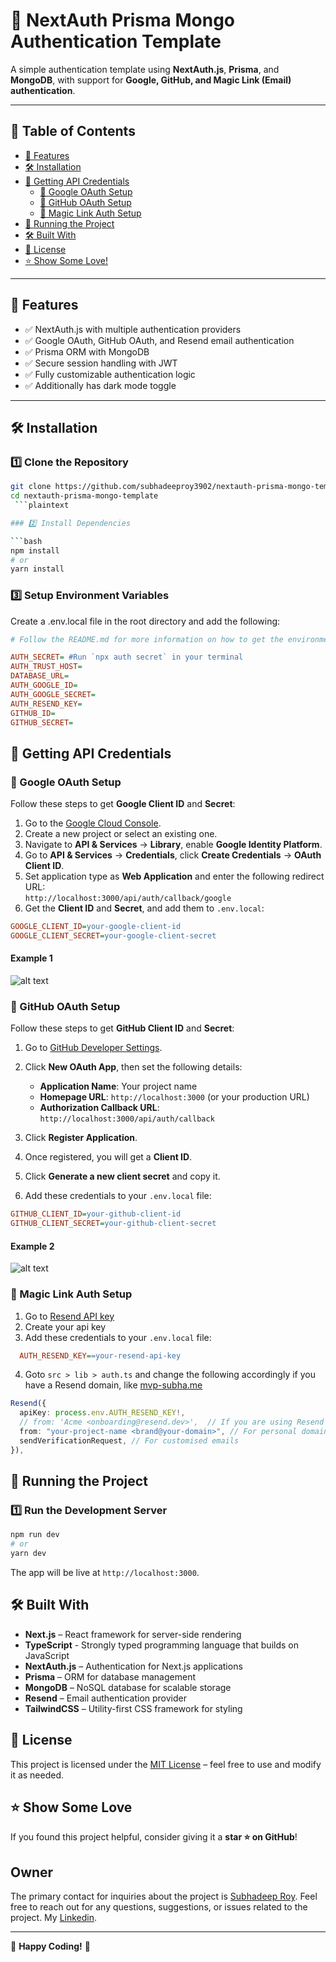 # 🔐 NextAuth Prisma Mongo Authentication Template

A simple authentication template using **NextAuth.js**, **Prisma**, and **MongoDB**, with support for **Google, GitHub, and Magic Link (Email) authentication**.  

---

## 📖 Table of Contents

- [🚀 Features](#-features)
- [🛠️ Installation](#️-installation)
- [🔑 Getting API Credentials](#-getting-api-credentials)
  - [📌 Google OAuth Setup](#-google-oauth-setup)
  - [📌 GitHub OAuth Setup](#-github-oauth-setup)
  - [📌 Magic Link Auth Setup](#-magic-link-auth-setup)
- [🚀 Running the Project](#-running-the-project)
- [🛠️ Built With](#%EF%B8%8F-built-with)
- [📜 License](#-license)
- [⭐ Show Some Love!](#-show-some-love)

---

## 🚀 Features

- ✅ NextAuth.js with multiple authentication providers  
- ✅ Google OAuth, GitHub OAuth, and Resend email authentication  
- ✅ Prisma ORM with MongoDB  
- ✅ Secure session handling with JWT  
- ✅ Fully customizable authentication logic  
- ✅ Additionally has dark mode toggle

---

## 🛠️ Installation

### 1️⃣ Clone the Repository  

```bash
git clone https://github.com/subhadeeproy3902/nextauth-prisma-mongo-template.git
cd nextauth-prisma-mongo-template
 ```plaintext

### 2️⃣ Install Dependencies

```bash
npm install
# or
yarn install
```

### 3️⃣ Setup Environment Variables

Create a .env.local file in the root directory and add the following:

```ini
# Follow the README.md for more information on how to get the environment credentials

AUTH_SECRET= #Run `npx auth secret` in your terminal
AUTH_TRUST_HOST=
DATABASE_URL=
AUTH_GOOGLE_ID=
AUTH_GOOGLE_SECRET=
AUTH_RESEND_KEY=
GITHUB_ID=
GITHUB_SECRET=
```

## 🔑 Getting API Credentials

### 📌 Google OAuth Setup

Follow these steps to get **Google Client ID** and **Secret**:  

1. Go to the [Google Cloud Console](https://console.cloud.google.com/).  
2. Create a new project or select an existing one.  
3. Navigate to **API & Services** → **Library**, enable **Google Identity Platform**.  
4. Go to **API & Services** → **Credentials**, click **Create Credentials** → **OAuth Client ID**.  
5. Set application type as **Web Application** and enter the following redirect URL:  
`http://localhost:3000/api/auth/callback/google`
6. Get the **Client ID** and **Secret**, and add them to `.env.local`:

```ini
GOOGLE_CLIENT_ID=your-google-client-id
GOOGLE_CLIENT_SECRET=your-google-client-secret
```

#### Example 1

![alt text](<google-cloud.png>)

### 📌 GitHub OAuth Setup

Follow these steps to get **GitHub Client ID** and **Secret**:  

1. Go to [GitHub Developer Settings](https://github.com/settings/developers).  
2. Click **New OAuth App**, then set the following details:  
   - **Application Name**: Your project name  
   - **Homepage URL**: `http://localhost:3000` (or your production URL)  
   - **Authorization Callback URL**:
   `http://localhost:3000/api/auth/callback`

3. Click **Register Application**.  
4. Once registered, you will get a **Client ID**.  
5. Click **Generate a new client secret** and copy it.  
6. Add these credentials to your `.env.local` file:  

```ini
GITHUB_CLIENT_ID=your-github-client-id
GITHUB_CLIENT_SECRET=your-github-client-secret
```

#### Example 2

![alt text](<github.png>)

### 📌 Magic Link Auth Setup

1. Go to [Resend API key](https://resend.com/api-keys)
2. Create your api key
3. Add these credentials to your `.env.local` file:  
  
```ini
  AUTH_RESEND_KEY==your-resend-api-key
```

4. Goto `src > lib > auth.ts` and change the following accordingly if you have a Resend domain, like [mvp-subha.me](mvp-subha.me)

```ts
Resend({
  apiKey: process.env.AUTH_RESEND_KEY!, 
  // from: 'Acme <onboarding@resend.dev>',  // If you are using Resend and do not have a domain
  from: "your-project-name <brand@your-domain>", // For personal domains
  sendVerificationRequest, // For customised emails
}),
```

## 🚀 Running the Project

### 1️⃣ Run the Development Server

```bash
npm run dev
# or
yarn dev
```

The app will be live at `http://localhost:3000`.

## 🛠️ Built With

- **Next.js** – React framework for server-side rendering  
- **TypeScript** - Strongly typed programming language that builds on JavaScript
- **NextAuth.js** – Authentication for Next.js applications  
- **Prisma** – ORM for database management  
- **MongoDB** – NoSQL database for scalable storage  
- **Resend** – Email authentication provider  
- **TailwindCSS** – Utility-first CSS framework for styling  

## 📜 License

This project is licensed under the [MIT License](LICENSE) – feel free to use and modify it as needed.  

## ⭐ Show Some Love  

If you found this project helpful, consider giving it a **star ⭐ on GitHub**!  

## Owner

The primary contact for inquiries about the project is [Subhadeep Roy](git.new/Subha). Feel free to reach out for any questions, suggestions, or issues related to the project. My [Linkedin](https://www.linkedin.com/in/subhadeep3902/).

---

💙 **Happy Coding!** 🚀
